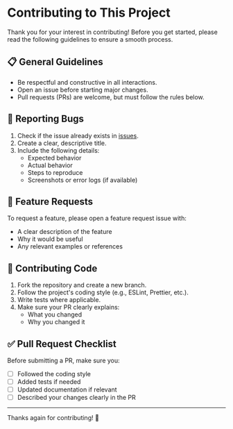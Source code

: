 # Contributing to This Project

Thank you for your interest in contributing! Before you get started, please read the following guidelines to ensure a smooth process.

## 📋 General Guidelines

- Be respectful and constructive in all interactions.
- Open an issue before starting major changes.
- Pull requests (PRs) are welcome, but must follow the rules below.

## 🐞 Reporting Bugs

1. Check if the issue already exists in [issues](https://github.com/snepcnep/ikcheatniet/issues).
2. Create a clear, descriptive title.
3. Include the following details:
   - Expected behavior
   - Actual behavior
   - Steps to reproduce
   - Screenshots or error logs (if available)

## 🚀 Feature Requests

To request a feature, please open a feature request issue with:
- A clear description of the feature
- Why it would be useful
- Any relevant examples or references

## 🧪 Contributing Code

1. Fork the repository and create a new branch.
2. Follow the project's coding style (e.g., ESLint, Prettier, etc.).
3. Write tests where applicable.
4. Make sure your PR clearly explains:
   - What you changed
   - Why you changed it

## ✅ Pull Request Checklist

Before submitting a PR, make sure you:

- [ ] Followed the coding style
- [ ] Added tests if needed
- [ ] Updated documentation if relevant
- [ ] Described your changes clearly in the PR

---

Thanks again for contributing! 🙌

